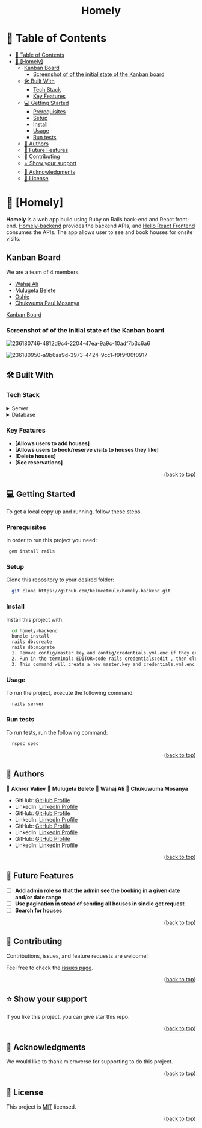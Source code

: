 <a name="readme-top"></a>

<div align="center">
  <!-- You are encouraged to replace this logo with your own! Otherwise you can also remove it. -->
 
  <br/>

  <h1><b>Homely</b></h1>

</div>

<!-- TABLE OF CONTENTS -->

# 📗 Table of Contents

- [📗 Table of Contents](#-table-of-contents)
- [📖 \[Homely\] ](#-homely-)
  - [Kanban Board](#kanban-board)
    - [Screenshot of of the initial state of the Kanban board](#screenshot-of-of-the-initial-state-of-the-kanban-board)
  - [🛠 Built With ](#-built-with-)
    - [Tech Stack ](#tech-stack-)
    - [Key Features ](#key-features-)
  - [💻 Getting Started ](#-getting-started-)
    - [Prerequisites](#prerequisites)
    - [Setup](#setup)
    - [Install](#install)
    - [Usage](#usage)
    - [Run tests](#run-tests)
  - [👥 Authors ](#-authors-)
  - [🔭 Future Features ](#-future-features-)
  - [🤝 Contributing ](#-contributing-)
  - [⭐️ Show your support ](#️-show-your-support-)
  - [🙏 Acknowledgments ](#-acknowledgments-)
  - [📝 License ](#-license-)

<!-- PROJECT DESCRIPTION -->

# 📖 [Homely] <a name="about-project"></a>

**Homely** is a web app build using Ruby on Rails back-end and React front-end. [Homely-backend](https://github.com/belmeetmule/homely-backend) provides the backend APIs, and [Hello React Frontend](https://github.com/Wahaj-Ali/homely-frontend) consumes the APIs. The app allows user to see and book houses for onsite visits.

## Kanban Board 

We are a team of 4 members.

- [Wahaj Ali](https://github.com/Wahaj-Ali)
- [Mulugeta Belete](https://github.com/belmeetmule)
- [Oshie](https://github.com/akhror-valiev)
- [Chukwuma Paul Mosanya](https://github.com/blase147)

[Kanban Board](https://github.com/belmeetmule/homely-backend/projects/1)

### Screenshot of of the initial state of the Kanban board

![236180746-4812d9c4-2204-47ea-9a9c-10adf7b3c6a6](https://github.com/Wahaj-Ali/homely-frontend/assets/111431787/abb081aa-114c-49fa-84e7-66e35cccd7ce)

![236180950-a9b6aa9d-3973-4424-9cc1-f9f9f00f0917](https://github.com/Wahaj-Ali/homely-frontend/assets/111431787/94bb4fe9-f4e0-41f6-bda8-46e35cebfc16)

## 🛠 Built With <a name="built-with"></a>

### Tech Stack <a name="tech-stack"></a>

<details>
  <summary>Server</summary>
  <ul>
    <li><a href="https://rubyonrails.org/">Ruby on Rails</a></li>
  </ul>
</details>

<details>
<summary>Database</summary>
  <ul>
    <li><a href="https://www.postgresql.org/">PostgreSQL</a></li>
  </ul>
</details>

<!-- Features -->

### Key Features <a name="key-features"></a>

- **[Allows users to add houses]**
- **[Allows users to book/reserve visits to houses they like]**
- **[Delete houses]**
- **[See reservations]**

<p align="right">(<a href="#readme-top">back to top</a>)</p>

<!-- LIVE DEMO -->

<!-- ## 🚀 Live Demo <a name="live-demo"></a>

> Add a link to your deployed project.

- [Live Demo Link](https://google.com)

<p align="right">(<a href="#readme-top">back to top</a>)</p> -->

<!-- GETTING STARTED -->

## 💻 Getting Started <a name="getting-started"></a>

To get a local copy up and running, follow these steps.

### Prerequisites

In order to run this project you need:

```sh
 gem install rails
```

### Setup

Clone this repository to your desired folder:

```sh
  git clone https://github.com/belmeetmule/homely-backend.git

```

### Install

Install this project with:

```sh
  cd homely-backend
  bundle install
  rails db:create
  rails db:migrate
  1. Remove config/master.key and config/credentials.yml.enc if they exist.
  2. Run in the terminal: EDITOR=code rails credentials:edit , then close the editor that opens.
  3. This command will create a new master.key and credentials.yml.enc if they do not exist.
```

### Usage

To run the project, execute the following command:

```sh
  rails server
```

### Run tests

To run tests, run the following command:

```sh
  rspec spec
```

<p align="right">(<a href="#readme-top">back to top</a>)</p>

<!-- AUTHORS -->

## 👥 Authors <a name="authors" />

👤 **Akhror Valiev**
👤 **Mulugeta Belete**
👤 **Wahaj Ali**
👤 **Chukuwuma Mosanya**

- GitHub: [GitHub Profile](https://github.com/akhror-valiev)
- LinkedIn: [LinkedIn Profile](https://www.linkedin.com/in/oshie/)
- GitHub: [GitHub Profile](https://github.com/akhror-valiev)
- LinkedIn: [LinkedIn Profile](https://www.linkedin.com/in/oshie/)
- GitHub: [GitHub Profile](https://github.com/akhror-valiev)
- LinkedIn: [LinkedIn Profile](https://www.linkedin.com/in/oshie/)
- GitHub: [GitHub Profile](https://github.com/akhror-valiev)
- LinkedIn: [LinkedIn Profile](https://www.linkedin.com/in/oshie/)

<p align="right">(<a href="#readme-top">back to top</a>)</p>

<!-- FUTURE FEATURES -->

## 🔭 Future Features <a name="future-features"></a>

- [ ] **Add admin role so that the admin see the booking in a given date and/or date range**
- [ ] **Use pagination in stead of sending all houses in sindle get request**
- [ ] **Search for houses**

<p align="right">(<a href="#readme-top">back to top</a>)</p>

<!-- CONTRIBUTING -->

## 🤝 Contributing <a name="contributing"></a>

Contributions, issues, and feature requests are welcome!

Feel free to check the [issues page](https://github.com/Htetaungkyaw71/Blog-App/issues).

<p align="right">(<a href="#readme-top">back to top</a>)</p>

<!-- SUPPORT -->

## ⭐️ Show your support <a name="support"></a>

If you like this project, you can give star this repo.

<p align="right">(<a href="#readme-top">back to top</a>)</p>

<!-- ACKNOWLEDGEMENTS -->

## 🙏 Acknowledgments <a name="acknowledgements"></a>

We would like to thank microverse for supporting to do this project.

<p align="right">(<a href="#readme-top">back to top</a>)</p>

## 📝 License <a name="license"></a>

This project is [MIT](./MIT.md) licensed.

<p align="right">(<a href="#readme-top">back to top</a>)</p>
